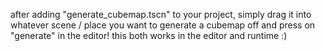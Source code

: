 after adding "generate_cubemap.tscn" to your project, simply drag it into whatever scene / place you want to generate a cubemap off and press on "generate" in the editor! this both works in the editor and runtime :) 
